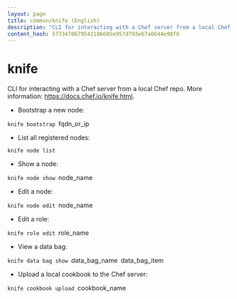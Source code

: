 ```yaml
---
layout: page
title: common/knife (English)
description: "CLI for interacting with a Chef server from a local Chef repo."
content_hash: 5773470679542186685e957d793e67a6644e98f6
---
```

# knife

CLI for interacting with a Chef server from a local Chef repo.
More information: <https://docs.chef.io/knife.html>.

- Bootstrap a new node:

`knife bootstrap `<span class="tldr-var badge badge-pill bg-dark-lm bg-white-dm text-white-lm text-dark-dm font-weight-bold">fqdn_or_ip</span>

- List all registered nodes:

`knife node list`

- Show a node:

`knife node show `<span class="tldr-var badge badge-pill bg-dark-lm bg-white-dm text-white-lm text-dark-dm font-weight-bold">node_name</span>

- Edit a node:

`knife node edit `<span class="tldr-var badge badge-pill bg-dark-lm bg-white-dm text-white-lm text-dark-dm font-weight-bold">node_name</span>

- Edit a role:

`knife role edit `<span class="tldr-var badge badge-pill bg-dark-lm bg-white-dm text-white-lm text-dark-dm font-weight-bold">role_name</span>

- View a data bag:

`knife data bag show `<span class="tldr-var badge badge-pill bg-dark-lm bg-white-dm text-white-lm text-dark-dm font-weight-bold">data_bag_name</span>` `<span class="tldr-var badge badge-pill bg-dark-lm bg-white-dm text-white-lm text-dark-dm font-weight-bold">data_bag_item</span>

- Upload a local cookbook to the Chef server:

`knife cookbook upload `<span class="tldr-var badge badge-pill bg-dark-lm bg-white-dm text-white-lm text-dark-dm font-weight-bold">cookbook_name</span>
